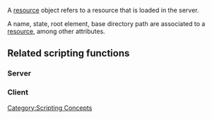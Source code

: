 A [resource](/docs/resource.md "wikilink") object refers to a resource that is loaded in the server.

A name, state, root element, base directory path are associated to a [resource](/docs/resource.md "wikilink"), among other attributes.

Related scripting functions
---------------------------

### Server

### Client

[Category:Scripting Concepts](/docs/Category:Scripting_Concepts.md "wikilink")
